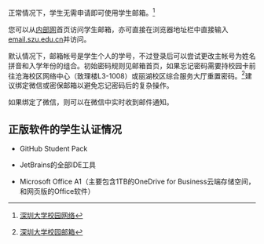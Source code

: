 正常情况下，学生无需申请即可使用学生邮箱。[^1]

您可以从[内部网](https://www1.szu.edu.cn/)首页访问学生邮箱，亦可直接在浏览器地址栏中直接输入[email.szu.edu.cn](https://email.szu.edu.cn/)并访问。

默认情况下，邮箱帐号是学生个人的学号，不过登录后可以尝试更改主帐号为姓名拼音和入学年份的组合。初始密码规则见邮箱首页，如果忘记密码需要持校园卡前往沧海校区网络中心（致理楼L3-1008）或丽湖校区综合服务大厅重置密码。[^2]建议绑定微信或密保邮箱以避免忘记密码后的复杂操作。

如果绑定了微信，则可以在微信中实时收到邮件通知。

## 正版软件的学生认证情况
+ GitHub Student Pack

+ JetBrains的全部IDE工具

+ Microsoft Office A1（主要包含1TB的OneDrive for Business云端存储空间，和网页版的Office软件）

[^1]: [深圳大学校园网络](https://www1.szu.edu.cn/nc/view.asp?id=65)

[^2]: [深圳大学校园邮箱](https://exmail.qq.com/domain/email.szu.edu.cn)
